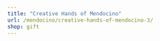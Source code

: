```yaml
---
title: "Creative Hands of Mendocino"
url: /mendocino/creative-hands-of-mendocino-3/
shop: gift
---
```

